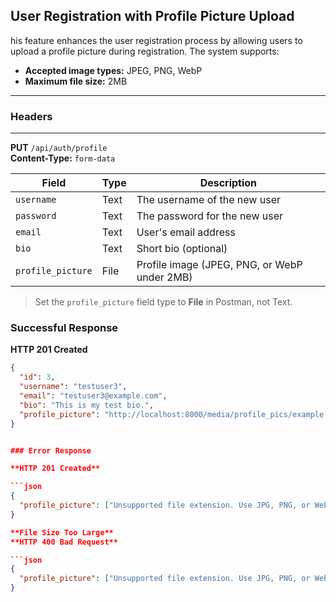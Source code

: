## User Registration with Profile Picture Upload

his feature enhances the user registration process by allowing users to upload a profile picture during registration. The system supports:

-  **Accepted image types:** JPEG, PNG, WebP
-  **Maximum file size:** 2MB

---

### Headers
---

**PUT** `/api/auth/profile`  
**Content-Type:** `form-data`

| Field           | Type   | Description                                 |
|----------------|--------|---------------------------------------------|
| `username`      | Text   | The username of the new user                |
| `password`      | Text   | The password for the new user               |
| `email`         | Text   | User's email address                        |
| `bio`           | Text   | Short bio (optional)                        |
| `profile_picture` | File | Profile image (JPEG, PNG, or WebP under 2MB) |

>  Set the `profile_picture` field type to **File** in Postman, not Text.

### Successful Response

**HTTP 201 Created**

```json
{
  "id": 3,
  "username": "testuser3",
  "email": "testuser3@example.com",
  "bio": "This is my test bio.",
  "profile_picture": "http://localhost:8000/media/profile_pics/example.jpg"
}


### Error Response

**HTTP 201 Created**

```json
{
  "profile_picture": ["Unsupported file extension. Use JPG, PNG, or WebP."]
}

**File Size Too Large**
**HTTP 400 Bad Request**

```json
{
  "profile_picture": ["Unsupported file extension. Use JPG, PNG, or WebP."]
}

